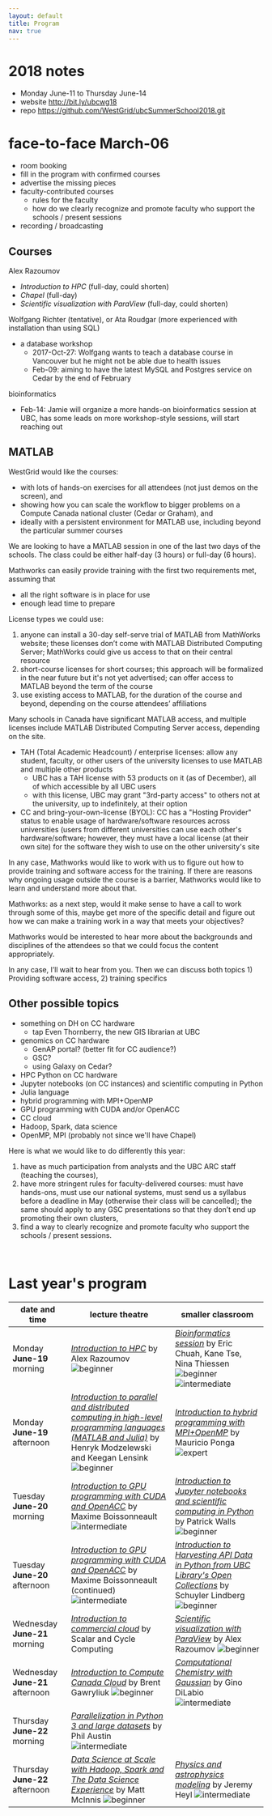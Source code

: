 ```yaml
---
layout: default
title: Program
nav: true
---
```


# 2018 notes

- Monday June-11 to Thursday June-14
- website http://bit.ly/ubcwg18
- repo https://github.com/WestGrid/ubcSummerSchool2018.git

# face-to-face March-06
- room booking
- fill in the program with confirmed courses
- advertise the missing pieces
- faculty-contributed courses
  - rules for the faculty
  - how do we clearly recognize and promote faculty who support the schools / present sessions
- recording / broadcasting

## Courses

Alex Razoumov
- *Introduction to HPC* (full-day, could shorten)
- *Chapel* (full-day)
- *Scientific visualization with ParaView* (full-day, could shorten)

Wolfgang Richter (tentative), or Ata Roudgar (more experienced with installation than using SQL)
- a database workshop
  - 2017-Oct-27: Wolfgang wants to teach a database course in Vancouver but he might not be able due to
    health issues
  - Feb-09: aiming to have the latest MySQL and Postgres service on Cedar by the end of February

bioinformatics
- Feb-14: Jamie will organize a more hands-on bioinformatics session at UBC, has some leads on more
  workshop-style sessions, will start reaching out





## MATLAB

WestGrid would like the courses:
- with lots of hands-on exercises for all attendees (not just demos on the screen), and
- showing how you can scale the workflow to bigger problems on a Compute Canada national cluster (Cedar
    or Graham), and
- ideally with a persistent environment for MATLAB use, including beyond the particular summer courses

We are looking to have a MATLAB session in one of the last two days of the schools. The class could be
either half-day (3 hours) or full-day (6 hours).

Mathworks can easily provide training with the first two requirements met, assuming that
- all the right software is in place for use
- enough lead time to prepare

License types we could use:
1. anyone can install a 30-day self-serve trial of MATLAB from MathWorks website; these licenses don’t
   come with MATLAB Distributed Computing Server; MathWorks could give us access to that on their central
   resource
1. short-course licenses for short courses; this approach will be formalized in the near future but it's
   not yet advertised; can offer access to MATLAB beyond the term of the course
1. use existing access to MATLAB, for the duration of the course and beyond, depending on the course
   attendees’ affiliations

Many schools in Canada have significant MATLAB access, and multiple licenses include MATLAB Distributed
Computing Server access, depending on the site.

- TAH (Total Academic Headcount) / enterprise licenses: allow any student, faculty, or other users of the
  university licenses to use MATLAB and multiple other products
  - UBC has a TAH license with 53 products on it (as of December), all of which accessible by all UBC users
  - with this license, UBC may grant "3rd-party access" to others not at the university, up to
    indefinitely, at their option
- CC and bring-your-own-license (BYOL): CC has a "Hosting Provider" status to enable usage of
  hardware/software resources across universities (users from different universities can use each other's
  hardware/software; however, they must have a local license (at their own site) for the software they
  wish to use on the other university's site

In any case, Mathworks would like to work with us to figure out how to provide training and software
access for the training. If there are reasons why ongoing usage outside the course is a barrier,
Mathworks would like to learn and understand more about that.

Mathworks: as a next step, would it make sense to have a call to work through some of this, maybe get
more of the specific detail and figure out how we can make a training work in a way that meets your
objectives?

Mathworks would be interested to hear more about the backgrounds and disciplines of the attendees so that
we could focus the content appropriately.

In any case, I’ll wait to hear from you. Then we can discuss both topics 1) Providing software access, 2)
training specifics















## Other possible topics

- something on DH on CC hardware
  - tap Even Thornberry, the new GIS librarian at UBC
- genomics on CC hardware
  - GenAP portal? (better fit for CC audience?)
  - GSC?
  - using Galaxy on Cedar?
- HPC Python on CC hardware
- Jupyter notebooks (on CC instances) and scientific computing in Python
- Julia language
- hybrid programming with MPI+OpenMP
- GPU programming with CUDA and/or OpenACC
- CC cloud
- Hadoop, Spark, data science
- OpenMP, MPI (probably not since we'll have Chapel)

Here is what we would like to do differently this year:

1. have as much participation from analysts and the UBC ARC staff (teaching the courses),
1. have more stringent rules for faculty-delivered courses: must have hands-ons, must use our national systems, must send us a syllabus before a deadline in May (otherwise their class will be cancelled); the same should apply to any GSC presentations so that they don’t end up promoting their own clusters,
1. find a way to clearly recognize and promote faculty who support the schools / present sessions.

&nbsp;

# Last year's program

| date and time | lecture theatre | smaller classroom |
| ------------- | --------------- | ----------------- |
| Monday **June-19** morning | [*Introduction to HPC*](intro.md) by Alex Razoumov ![beginner](images/beginner.png) | [*Bioinformatics session*](bioinfo.md) by Eric Chuah, Kane Tse, Nina Thiessen ![beginner](images/beginner.png) ![intermediate](images/intermediate.png) |
| Monday **June-19** afternoon | [*Introduction to parallel and distributed computing in high-level programming languages (MATLAB and Julia)*](henryk.md) by Henryk Modzelewski and Keegan Lensink ![beginner](images/beginner.png) | [*Introduction to hybrid programming with MPI+OpenMP*](mauricio.md) by Mauricio Ponga ![expert](images/expert.png) |
| Tuesday **June-20** morning | [*Introduction to GPU programming with CUDA and OpenACC*](maxime.md) by Maxime Boissonneault ![intermediate](images/intermediate.png) | [*Introduction to Jupyter notebooks and scientific computing in Python*](patrick.md) by Patrick Walls ![beginner](images/beginner.png) |
| Tuesday **June-20** afternoon | [*Introduction to GPU programming with CUDA and OpenACC*](maxime.md) by Maxime Boissonneault (continued) ![intermediate](images/intermediate.png) | [*Introduction to Harvesting API Data in Python from UBC Library's Open Collections*](schuyler.md) by Schuyler Lindberg ![beginner](images/beginner.png) |
| Wednesday **June-21** morning | [*Introduction to commercial cloud*](scalar.md) by Scalar and Cycle Computing | [*Scientific visualization with ParaView*](visualization.md) by Alex Razoumov ![beginner](images/beginner.png) |
| Wednesday **June-21** afternoon | [*Introduction to Compute Canada Cloud*](brent.md) by Brent Gawryliuk ![beginner](images/beginner.png) | [*Computational Chemistry with Gaussian*](gino.md) by Gino DiLabio ![intermediate](images/intermediate.png) |
| Thursday **June-22** morning | [*Parallelization in Python 3 and large datasets*](https://github.com/phaustin/parallel_python_course/blob/master/austin.md) by Phil Austin ![intermediate](images/intermediate.png) | |
| Thursday **June-22** afternoon | [*Data Science at Scale with Hadoop, Spark and The Data Science Experience*](ibm.md) by Matt McInnis ![beginner](images/beginner.png) | [*Physics and astrophysics modeling*](jeremy.md) by Jeremy Heyl ![intermediate](images/intermediate.png) |
